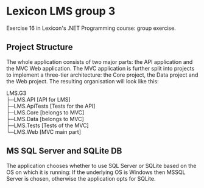 # Lexicon LMS group 3

Exercise 16 in Lexicon's .NET Programming course: group exercise.

## Project Structure

The whole application consists of two major parts: the API application and the MVC Web application. The MVC application is further split into projects to implement a three-tier architecture: the Core project, the Data project and the Web project. The resulting organisation will look like this:

LMS.G3  
 ├─LMS.API              [API for LMS]  
 ├─LMS.ApiTests         [Tests for the API]  
 ├─LMS.Core             [belongs to MVC]  
 ├─LMS.Data             [belongs to MVC]  
 ├─LMS.Tests            [Tests of the MVC]  
 └─LMS.Web              [MVC main part]  

## MS SQL Server and SQLite DB

The application chooses whether to use SQL Server or SQLite based on the OS on which it is running:
If the underlying OS is Windows then MSSQL Server is chosen, otherwise the application opts for SQLite.
